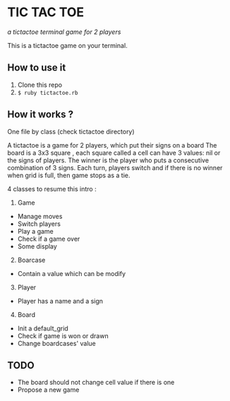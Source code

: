 # TIC TAC TOE

*a tictactoe terminal game for 2 players*

This is a tictactoe game on your terminal.

## How to use it

1. Clone this repo
1. `$ ruby tictactoe.rb`


## How it works ?

One file by class (check tictactoe directory)

A tictactoe is a game for 2 players, which put their signs on a board
The board is a 3x3 square , each square called a cell can have 3 values: nil or the signs of players. The winner is the player who
puts a consecutive combination of 3 signs. Each turn, players switch
and if there is no winner when grid is full, then game stops as a tie.

4 classes to resume this intro :
  1. Game
   - Manage moves
   - Switch players
   - Play a game
   - Check if a game over
   - Some display
  2. Boarcase
   - Contain a value which can be modify
  3. Player
   -  Player has a name and a sign
  4. Board
   - Init a default_grid
   - Check if game is won or drawn
   - Change boardcases' value

## TODO
- The board should not change cell value if there is one
- Propose a new game
